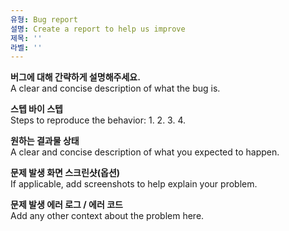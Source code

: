```yaml
---
유형: Bug report  
설명: Create a report to help us improve  
제목: ''  
라벨: ''  
---
```


**버그에 대해 간략하게 설명해주세요.**  
A clear and concise description of what the bug is.

**스텝 바이 스텝**  
Steps to reproduce the behavior:
1. 
2. 
3. 
4. 

**원하는 결과물 상태**  
A clear and concise description of what you expected to happen.

**문제 발생 화면 스크린샷(옵션)**  
If applicable, add screenshots to help explain your problem.

**문제 발생 에러 로그 / 에러 코드**  
Add any other context about the problem here.
